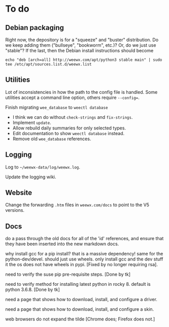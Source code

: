 # To do

## Debian packaging

Right now, the depository is for a "squeeze" and "buster" distribution. Do we keep adding them
("bullseye", "bookworm", etc.)? Or, do we just use "stable"? If the last, then the Debian
install instructions should become 

    echo "deb [arch=all] http://weewx.com/apt/python3 stable main" | sudo tee /etc/apt/sources.list.d/weewx.list

## Utilities

Lot of inconsistencies in how the path to the config file is handled. Some utilities accept a
command line option, others require `--config=`.

Finish migrating `wee_database` to `weectl database`
- I think we can do without `check-strings` and `fix-strings`.
- Implement `update`.
- Allow rebuild daily summaries for only selected types.
- Edit documentation to show `weectl database` instead.
- Remove old `wee_database` references.

## Logging

Log to `~/weewx-data/log/weewx.log`.

Update the logging wiki.

## Website

Change the forwarding `.htm` files in `weewx.com/docs` to point to the V5 versions.

## Docs

do a pass through the old docs for all of the 'id' references, and ensure that
they have been inserted into the new markdown docs.

why install gcc for a pip install?  that is a massive dependency!
same for the python-dev/devel.  should just use wheels.  only install gcc
and the dev stuff it the os does not have wheels in pypi. [Fixed by no longer requiring rsa].

need to verify the suse pip pre-requisite steps. [Done by tk]

need to verify method for installing latest python in rocky 8.  default is
python 3.6.8. [Done by tk]

need a page that shows how to download, install, and configure a driver.

need a page that shows how to download, install, and configure a skin.

web browsers do not expand the tilde [Chrome does; Firefox does not.]
